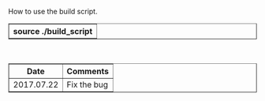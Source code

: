 How to use the build script.
  <table border="1">
  <tr><th>
  source ./build_script
  </th></tr>
  </table>

<History>
  <table border="1">
  <tr><th>Date</th>
  <th>Comments</th>
  </tr>
  <tr><td>2017.07.22</td>
  <td>Fix the bug</td></tr>
  </table>
